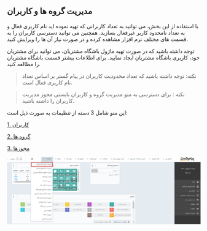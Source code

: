 ﻿## مدیریت گروه ها و کاربران

با استفاده از این بخش، می توانید به تعداد کاربرانی که تهیه نموده اید نام کاربری فعال و به تعداد نامحدود کاربر غیرفعال بسازید. همچنین می توانید دسترسی کاربران را به قسمت های مختلف نرم افزار مشاهده کرده و در صورت نیاز آن ها را ویرایش کنید.

توجه داشته باشید که در صورت تهیه ماژول باشگاه مشتریان، می توانید برای مشتریان خود، کاربری باشگاه مشتریان ایجاد نمایید. برای اطلاعات بیشتر قسمت باشگاه مشتریان را مطالعه کنید.

> نکته: توجه داشته باشید که تعداد محدودیت کاربران در پیام گستر بر اساس تعداد نام کاربری فعال است.

> نکته : برای دسترسی به منو مدیریت گروه و کاربران بایستی مجوز مدیریت کاربران را داشته باشید.

این منو شامل 3 دسته از تنظیمات به صورت ذیل است:

[1. کاربران](https://github.com/1stco/PayamGostarDocs/blob/master/help%202.5.4/Settings/Manage-groups-and-users/users/users.md)

[2. گروه ها](https://github.com/1stco/PayamGostarDocs/blob/master/help%202.5.4/Settings/Manage-groups-and-users/Groups/Groups.md)

[3. مجوزها](https://github.com/1stco/PayamGostarDocs/blob/master/help%202.5.4/Settings/Manage-groups-and-users/permissions/permissions.md)

![](GroupsManagementAndUsers1.jpg)

